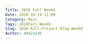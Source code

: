 ```yaml
---
Title: 2018 Fall Week6
Date: 2018-10-19 11:00
Category: Misc
Tags: 2018Fall-Week6
Slug: 2018-Fall-Project-Blog-Week6
Author: 40423146
---
```



<!-- PELICAN_END_SUMMARY -->
